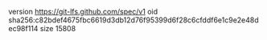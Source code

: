 version https://git-lfs.github.com/spec/v1
oid sha256:c82bdef4675fbc6619d3db12d76f95399d6f28c6cfddf6e1c9e2e48dec98f114
size 15808
